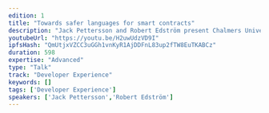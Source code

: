 ```yaml
---
edition: 1
title: "Towards safer languages for smart contracts"
description: "Jack Pettersson and Robert Edström present Chalmers University of Technology, Sweden present on a dependantly typed functional language for smart contracts."
youtubeUrl: "https://youtu.be/H2uwUdzVD9I"
ipfsHash: "QmUtjxVZCC3uGGh1vnKyR1AjDDFnL83up2fTW8EuTKABCz"
duration: 598
expertise: "Advanced"
type: "Talk"
track: "Developer Experience"
keywords: []
tags: ['Developer Experience']
speakers: ['Jack Pettersson','Robert Edström']
---
```

